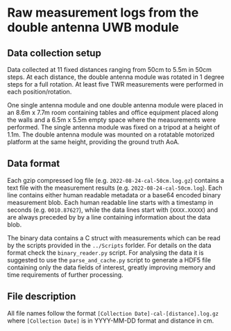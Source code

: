 # Raw measurement logs from the double antenna UWB module

## Data collection setup

Data collected at 11 fixed distances ranging from 50cm to 5.5m in 50cm
steps. At each distance, the double antenna module was rotated in 1 degree
steps for a full rotation. At least five TWR measurements were performed in
each position/rotation.

One single antenna module and one double antenna module were placed in an 8.6m
x 7.7m room containing tables and office equipment placed along the walls and
a 6.5m x 5.5m empty space where the measurements were performed. The single
antenna module was fixed on a tripod at a height of 1.1m. The double antenna
module was mounted on a rotatable motorized platform at the same height,
providing the ground truth AoA.

## Data format

Each gzip compressed log file (e.g. `2022-08-24-cal-50cm.log.gz`) contains a
text file with the measurement results (e.g. `2022-08-24-cal-50cm.log`). Each
line contains either human readable metadata or a base64 encoded binary
measurement blob. Each human readable line starts with a timestamp in seconds
(e.g. `0010.87627`), while the data lines start with (`XXXX.XXXXX`) and are
always preceded by by a line containing information about the data blob.

The binary data contains a C struct with measurements which can be read by the
scripts provided in the `../Scripts` forlder. For details on the data format
check the `binary_reader.py` script. For analysing the data it is suggested to
use the `parse_and_cache.py` script to generate a HDF5 file containing only
the data fields of interest, greatly improving memory and time requirements of
further processing.

## File description

All file names follow the format `[Collection Date]-cal-[distance].log.gz`
where `[Collection Date]` is in YYYY-MM-DD format and distance in cm.
